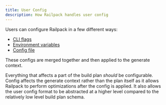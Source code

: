 ```yaml
---
title: User Config
description: How Railpack handles user config
---
```


Users can configure Railpack in a few different ways:

- [CLI flags](/reference/cli)
- [Environment variables](/config/environment-variables)
- [Config file](/config/file)

These configs are merged together and then applied to the generate context.

Everything that affects a part of the build plan _should_ be configurable.
Config affects the generate context rather than the plan itself as it allows
Railpack to perform optimizations after the config is applied. It also allows
the user config format to be abstracted at a higher level compared to the
relatively low level build plan schema.
